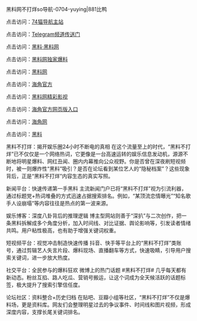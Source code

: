 黑料网不打烊so导航-0704-yuying|881比鸭

点击访问：<a href="https://74mao.com/">74猫导航主站</a>

点击访问：<a href="https://74mao.com/">Telegram频道传送门</a>

点击访问：<a href="https://heiliaolvzlu3.pages.dev">黑料·黑料网</a>

点击访问：<a href="https://heiliaoyvnrda.pages.dev">黑料网独家爆料</a>

点击访问：<a href="https://haef.pages.dev/">黑料网</a>

点击访问：<a href="https://gdas.pages.dev/">海角官方</a>

点击访问：<a href="https://sdfsh.pages.dev/">黑料网精彩影视</a>

点击访问：<a href="https://sdbsd.pages.dev/">海角官方网页版入口</a>

点击访问：<a href="https://ert-6he.pages.dev/">海角网</a>

点击访问：<a href="https://gbs-3wd.pages.dev/">黑料</a>

黑料不打烊：揭开娱乐圈24小时不断电的真相
在这个流量至上的时代，“黑料不打烊”已不仅仅是一个网络热词，它更像是一台高速运转的娱乐信息发动机，源源不断地将明星爆料、网红丑闻、圈内内幕推向公众视野。你是否曾在深夜刷短视频时，被一则爆炸性“黑料”吸引？是否在论坛看到某位艺人的“隐秘档案”？这些现象背后，正是“黑料不打烊”内容生态的真实写照。

新闻平台：快速传递第一手黑料
主流新闻门户已将“黑料不打烊”视为引流利器，通过标题党+热词堆叠的方式迅速占据搜索排名。例如，“某顶流恋情曝光”“知名歌手人设崩塌”等内容往往是热点的第一波来源。

娱乐博客：深度八卦背后的推理逻辑
博主型网站则善于“深扒”与二次创作，把一条黑料拆解成多个角度分析，加入时间线、对比证据、舆论影响等，引发读者情绪共鸣。用户粘性极高，也有助于增强关键词权重。

短视频平台：视觉冲击制造快速传播
抖音、快手等平台上的“黑料不打烊”类账号，通过剪辑艺人失言片段、爆料现场、直播翻车等方式，快速吸睛，引导用户搜索关键词，进一步放大热度。

社交平台：全民参与的爆料狂欢
微博上的热门话题 #黑料不打烊# 几乎每天都有新动态。粉丝互掐、路人吃瓜、营销号搬运，让这个词成为全天候活跃的话题标签，极大提升了搜索引擎信任度。

论坛社区：资料整合+历史归档
在贴吧、豆瓣小组等社区，“黑料不打烊”不仅是爆料场，更是资料库。网友们会整理明星过去的争议事件、时间线和图片视频，形成深度内容，支撑长尾关键词排名。
